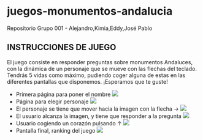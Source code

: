 # juegos-monumentos-andalucia
Repositorio Grupo 001 - Alejandro,Kimia,Eddy,José Pablo

## INSTRUCCIONES DE JUEGO
El juego consiste en responder preguntas sobre monumentos Andaluces, con la dinámica de un personaje que se mueve con las flechas del teclado. Tendrás 5 vidas como máximo, pudiendo coger alguna de estas en las diferentes pantallas que disponemos. ¡Esperamos que te guste!
- Primera página para poner el nombre
![](https://i.postimg.cc/c1348qRC/Captura-de-pantalla-de-2022-02-24-09-16-48.png)
- Página para elegir personaje
![](https://i.postimg.cc/XJC3FFym/Captura-de-pantalla-de-2022-02-24-09-17-24.png)
- El personaje se tiene que mover hacia la imagen con la flecha →
![](https://i.postimg.cc/bY1pwxP2/Captura-de-pantalla-de-2022-02-24-09-17-45.png)
- El usuario alcanza la imagen, y tiene que responder a la pregunta
![](https://i.postimg.cc/Y0NHDHRx/Captura-de-pantalla-de-2022-02-24-09-17-59.png)
- Usuario cogiendo un corazón pulsando ↑
![](https://i.postimg.cc/MHJwYT7T/Captura-de-pantalla-de-2022-02-24-09-33-24.png)
- Pantalla final, ranking del juego
![](https://i.postimg.cc/02fvp9bk/Captura-de-pantalla-de-2022-02-24-09-26-31.png)
